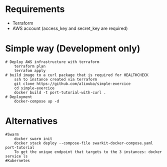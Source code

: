 # Requirements

* Terraform
* AWS account (access_key and secret_key are required)

# Simple way (Development only)

	# Deploy AWS infrastructure with terraform
	 	terraform plan
	 	terrafom apply
	# build image to a curl package that is required for HEALTHCHECK
		ssh to instance created via terraform
		git clone https://github.com/aliouba/simple-exercice
		cd simple-exercice
		docker build -t port-tutorial-with-curl .
	# Deployment
		docker-compose up -d
# Alternatives

	#Swarm
		docker swarm init
		docker stack deploy --compose-file swarkit-docker-compose.yaml port-tutorial
		To get the unique endpoint that targets to the 3 instances: docker service ls
	#Kubernetes



